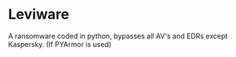 # Leviware
A ransomware coded in python, bypasses all AV's and EDRs except Kaspersky. (If PYArmor is used)
